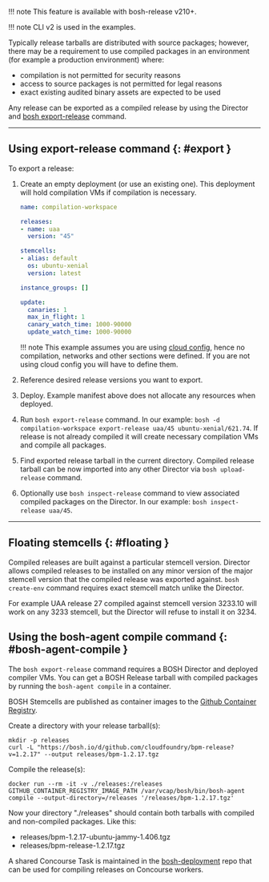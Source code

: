 !!! note
    This feature is available with bosh-release v210+.

!!! note
    CLI v2 is used in the examples.

Typically release tarballs are distributed with source packages; however, there may be a requirement to use compiled packages in an environment (for example a production environment) where:

- compilation is not permitted for security reasons
- access to source packages is not permitted for legal reasons
- exact existing audited binary assets are expected to be used

Any release can be exported as a compiled release by using the Director and [bosh export-release](cli-v2.md#export-release) command.

---
## Using export-release command {: #export }

To export a release:

1. Create an empty deployment (or use an existing one). This deployment will hold compilation VMs if compilation is necessary.

    ```yaml
    name: compilation-workspace

    releases:
    - name: uaa
      version: "45"

    stemcells:
    - alias: default
      os: ubuntu-xenial
      version: latest

    instance_groups: []

    update:
      canaries: 1
      max_in_flight: 1
      canary_watch_time: 1000-90000
      update_watch_time: 1000-90000
    ```

    !!! note
        This example assumes you are using [cloud config](cloud-config.md), hence no compilation, networks and other sections were defined. If you are not using cloud config you will have to define them.

1. Reference desired release versions you want to export.

1. Deploy. Example manifest above does not allocate any resources when deployed.

1. Run `bosh export-release` command. In our example: `bosh -d compilation-workspace export-release uaa/45 ubuntu-xenial/621.74`. If release is not already compiled it will create necessary compilation VMs and compile all packages.

1. Find exported release tarball in the current directory. Compiled release tarball can be now imported into any other Director via `bosh upload-release` command.

1. Optionally use `bosh inspect-release` command to view associated compiled packages on the Director. In our example: `bosh inspect-release uaa/45`.

---
## Floating stemcells {: #floating }

Compiled releases are built against a particular stemcell version. Director allows compiled releases to be installed on any minor version of the major stemcell version that the compiled release was exported against. `bosh create-env` command requires exact stemcell match unlike the Director.

For example UAA release 27 compiled against stemcell version 3233.10 will work on any 3233 stemcell, but the Director will refuse to install it on 3234.

## Using the bosh-agent compile command {: #bosh-agent-compile }

The `bosh export-release` command requires a BOSH Director and deployed compiler VMs.
You can get a BOSH Release tarball with compiled packages by running the `bosh-agent compile` in a container.

BOSH Stemcells are published as container images to the [Github Container Registry](https://github.com/orgs/cloudfoundry/packages?repo_name=bosh-linux-stemcell-builder).

Create a directory with your release tarball(s):

```shell
mkdir -p releases
curl -L "https://bosh.io/d/github.com/cloudfoundry/bpm-release?v=1.2.17" --output releases/bpm-1.2.17.tgz
```

Compile the release(s):

```shell
docker run --rm -it -v ./releases:/releases GITHUB_CONTAINER_REGISTRY_IMAGE_PATH /var/vcap/bosh/bin/bosh-agent compile --output-directory=/releases '/releases/bpm-1.2.17.tgz'
```

Now your directory "./releases" should contain both tarballs with compiled and non-compiled packages. Like this:

- releases/bpm-1.2.17-ubuntu-jammy-1.406.tgz
- releases/bpm-release-1.2.17.tgz

A shared Concourse Task is maintained in the [bosh-deployment](https://github.com/cloudfoundry/bosh-deployment/blob/master/ci/tasks/shared/bosh-agent-compile.yml) repo that can be used for compiling releases on Concourse workers.
